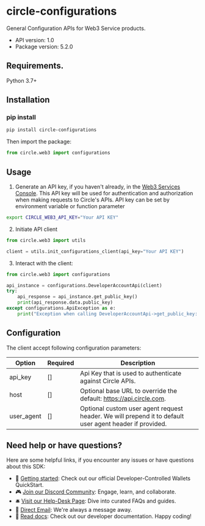 # circle-configurations
General Configuration APIs for Web3 Service products.

- API version: 1.0
- Package version: 5.2.0

## Requirements.

Python 3.7+

## Installation
### pip install

```sh
pip install circle-configurations
```

Then import the package:
```python
from circle.web3 import configurations
```


## Usage


1. Generate an API key, if you haven't already, in the [Web3 Services Console](https://console.circle.com/). This API key will be used for authentication and authorization when making requests to Circle's APIs. API key can be set by environment variable or function parameter

```sh
export CIRCLE_WEB3_API_KEY="Your API KEY"
```

2. Initiate API client

```python
from circle.web3 import utils

client = utils.init_configurations_client(api_key="Your API KEY")
```

3. Interact with the client:

```python
from circle.web3 import configurations

api_instance = configurations.DeveloperAccountApi(client)
try:
    api_response = api_instance.get_public_key()
    print(api_response.data.public_key)
except configurations.ApiException as e:
    print("Exception when calling DeveloperAccountApi->get_public_key: %s\n" % e)
```

## Configuration

The client accept following configuration parameters:

Option | Required | Description
------------ | ------------- | -------------
api_key | [] | Api Key that is used to authenticate against Circle APIs.
host | [] | Optional base URL to override the default: https://api.circle.com.
user_agent | [] | Optional custom user agent request header. We will prepend it to default user agent header if provided.

## Need help or have questions?

Here are some helpful links, if you encounter any issues or have questions about this SDK:

 - 📖 [Getting started](https://developers.circle.com/interactive-quickstarts): Check out our official Developer-Controlled Wallets QuickStart.
 - 🎮 [Join our Discord Community](https://discord.com/invite/buildoncircle): Engage, learn, and collaborate.
 - 🛎 [Visit our Help-Desk Page](https://support.usdc.circle.com/hc/en-us/p/contactus?_gl=1*1va6vat*_ga*MTAyNTA0NTQ2NC4xNjk5NTYyMjgx*_ga_GJDVPCQNRV*MTcwMDQ5Mzg3Ny4xNC4xLjE3MDA0OTM4ODQuNTMuMC4w): Dive into curated FAQs and guides.
 - 📧 [Direct Email](mailto:customer-support@circle.com): We're always a message away.
 - 📖 [Read docs](https://developers.circle.com/w3s/docs?_gl=1*15ozb5b*_ga*MTAyNTA0NTQ2NC4xNjk5NTYyMjgx*_ga_GJDVPCQNRV*MTcwMDQ5Mzg3Ny4xNC4xLjE3MDA0OTM4ODQuNTMuMC4w): Check out our developer documentation.
Happy coding!
